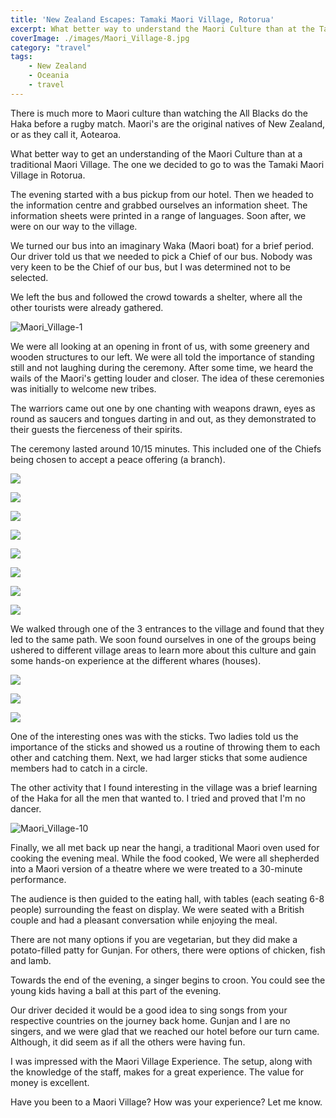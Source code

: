```yaml
---
title: 'New Zealand Escapes: Tamaki Maori Village, Rotorua'
excerpt: What better way to understand the Maori Culture than at the Tamaki Maori Village in Rotorua.
coverImage: ./images/Maori_Village-8.jpg
category: "travel"
tags:
    - New Zealand
    - Oceania
    - travel
---
```


There is much more to Maori culture than watching the All Blacks do the Haka before a rugby match. Maori's are the original natives of New Zealand, or as they call it, Aotearoa.

What better way to get an understanding of the Maori Culture than at a traditional Maori Village. The one we decided to go to was the Tamaki Maori Village in Rotorua.

The evening started with a bus pickup from our hotel. Then we headed to the information centre and grabbed ourselves an information sheet. The information sheets were printed in a range of languages. Soon after, we were on our way to the village.

We turned our bus into an imaginary Waka (Maori boat) for a brief period. Our driver told us that we needed to pick a Chief of our bus. Nobody was very keen to be the Chief of our bus, but I was determined not to be selected.

We left the bus and followed the crowd towards a shelter, where all the other tourists were already gathered.

![Maori_Village-1](./images/Maori_Village-1.jpg)

We were all looking at an opening in front of us, with some greenery and wooden structures to our left. We were all told the importance of standing still and not laughing during the ceremony. After some time, we heard the wails of the Maori's getting louder and closer. The idea of these ceremonies was initially to welcome new tribes.

The warriors came out one by one chanting with weapons drawn, eyes as round as saucers and tongues darting in and out, as they demonstrated to their guests the fierceness of their spirits.

The ceremony lasted around 10/15 minutes. This included one of the Chiefs being chosen to accept a peace offering (a branch).

![](./images/Maori_Village-2.jpg)

![](./images/Maori_Village-3.jpg)

![](./images/Maori_Village-4.jpg)

![](./images/Maori_Village-5.jpg)

![](./images/Maori_Village-6.jpg)

![](./images/Maori_Village-7.jpg)

![](./images/Maori_Village-8.jpg)

![](./images/Maori_Village-9.jpg)

We walked through one of the 3 entrances to the village and found that they led to the same path. We soon found ourselves in one of the groups being ushered to different village areas to learn more about this culture and gain some hands-on experience at the different whares (houses).

![](./images/Maori_Village-11.jpg)

![](./images/Maori_Village-13.jpg)

![](./images/Maori_Village-14.jpg)

One of the interesting ones was with the sticks. Two ladies told us the importance of the sticks and showed us a routine of throwing them to each other and catching them. Next, we had larger sticks that some audience members had to catch in a circle.

<?# ResponsiveYouTube EkWa5ovphs4 Title="Games at Maori Village"/?>

The other activity that I found interesting in the village was a brief learning of the Haka for all the men that wanted to. I tried and proved that I'm no dancer.

![Maori_Village-10](./images/Maori_Village-10.jpg)

Finally, we all met back up near the hangi, a traditional Maori oven used for cooking the evening meal. While the food cooked, We were all shepherded into a Maori version of a theatre where we were treated to a 30-minute performance.

<?# ResponsiveYouTube 4WRIJ6bN7Ps Title="Performance at Maori Village"/?>

The audience is then guided to the eating hall, with tables (each seating 6-8 people) surrounding the feast on display. We were seated with a British couple and had a pleasant conversation while enjoying the meal.

There are not many options if you are vegetarian, but they did make a potato-filled patty for Gunjan. For others, there were options of chicken, fish and lamb.

Towards the end of the evening, a singer begins to croon. You could see the young kids having a ball at this part of the evening.

Our driver decided it would be a good idea to sing songs from your respective countries on the journey back home. Gunjan and I are no singers, and we were glad that we reached our hotel before our turn came. Although, it did seem as if all the others were having fun.

I was impressed with the Maori Village Experience. The setup, along with the knowledge of the staff, makes for a great experience. The value for money is excellent.

Have you been to a Maori Village? How was your experience? Let me know.
